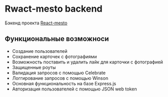 # Rwact-mesto backend

Бэкенд проекта  [React-mesto](https://factorng.github.io/mesto-react/)

## Функциональные возможноси
- Создание пользователей
- Сохранение карточек с фотографиями
- Возможность поставить и удалить лайк для карточки с фотографией
- Защищенные роуты
- Валидация запросов с помощью Celebrate
- Логгирование запросов с помощью Winson
- Основная функциональность на базе Express.js
- Авторизация пользователей с помощью JSON web token
